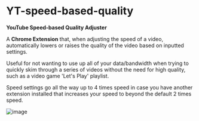 # YT-speed-based-quality
**YouTube Speed-based Quality Adjuster**

A **Chrome Extension** that, when adjusting the speed of a video, automatically lowers or raises the quality of the video based on inputted settings.

Useful for not wanting to use up all of your data/bandwidth when trying to quickly skim through a series of videos without the need for high quality, such as a video game 'Let's Play' playlist. 

Speed settings go all the way up to 4 times speed in case you have another extension installed that increases your speed to beyond the default 2 times speed.

![image](https://github.com/Googolplexic/YT-speed-based-quality/assets/52732344/5ee09bbe-f084-4d35-b40e-4f84d1711a87)
